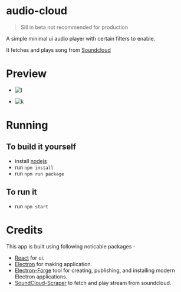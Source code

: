 # audio-cloud
> Sill in beta not recommended for production

A simple minimal ui audio player with certain filters to enable.

It fetches and plays song from [Soundcloud](https://soundcloud.com)

# Preview
- ![l](https://cdn.discordapp.com/attachments/806561747497386055/864496341149548564/unknown.png)

- ![k](https://media.discordapp.net/attachments/852602210550284340/864466423886643230/unknown.png?width=1260&height=669)

# Running

## To build it yourself

- install [nodejs](https://nodejs.org)
- run `npm install`
- run `npm run package`

## To run it

- run `npm start`

# Credits

This app is built using following noticable packages -

- [React](https://reactjs.org/) for ui.
- [Electron](https://www.electronjs.org/) for making application.
- [Electron-Forge](https://www.electronforge.io/) tool for creating, publishing, and installing modern Electron applications.
- [SoundCloud-Scraper](https://soundcloud-scraper.js.org/) to fetch and play stream from soundcloud.
